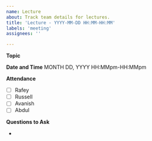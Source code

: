 ```yaml
---
name: Lecture
about: Track team details for lectures.
title: 'Lecture - YYYY-MM-DD HH:MM-HH:MM'
labels: 'meeting'
assignees: ''

---
```


**Topic**

**Date and Time**
MONTH DD, YYYY
HH:MMpm-HH:MMpm

**Attendance**

- [ ] Rafey
- [ ] Russell
- [ ] Avanish
- [ ] Abdul

**Questions to Ask**

-